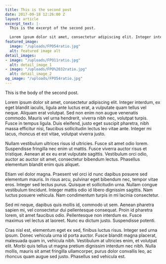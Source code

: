 ```yaml
---
title: This is the second post
date: 2017-09-18 12:26:00 Z
layout: article
excerpt_text: |-
  This is the excerpt of the second post.

  Lorem ipsum dolor sit amet, consectetur adipiscing elit. Integer interdum, ex eget blandit iaculis, ligula ante luctus erat, a vulputate quam tellus vel neque. Aliquam erat volutpat. Sed non enim non augue venenatis commodo. Mauris vel urna hendrerit, viverra nibh nec, volutpat turpis. Fusce in tempus ligula. Duis eleifend, justo eget suscipit pharetra, nibh massa efficitur nisi, faucibus sollicitudin lectus leo vitae ante. Integer mi lacus, rhoncus et est vitae, volutpat viverra justo.
featured_image:
  image: "/uploads/FPO54ratio.jpg"
  alt: featured image alt
detail_images:
- image: "/uploads/FPO11ratio.jpg"
  alt: detail_image_1
- image: "/uploads/FPO%2032ratio.jpg"
  alt: detail_image_2
og_image: "/uploads/FPO54ratio.jpg"
---
```


This is the body of the second post.

Lorem ipsum dolor sit amet, consectetur adipiscing elit. Integer interdum, ex eget blandit iaculis, ligula ante luctus erat, a vulputate quam tellus vel neque. Aliquam erat volutpat. Sed non enim non augue venenatis commodo. Mauris vel urna hendrerit, viverra nibh nec, volutpat turpis. Fusce in tempus ligula. Duis eleifend, justo eget suscipit pharetra, nibh massa efficitur nisi, faucibus sollicitudin lectus leo vitae ante. Integer mi lacus, rhoncus et est vitae, volutpat viverra justo.

Nullam vestibulum ultrices risus id ultricies. Fusce sit amet odio lorem. Suspendisse fringilla nec enim ut mattis. Fusce viverra auctor risus et tristique. Aenean at ex eu erat vulputate sagittis. Vestibulum orci odio, auctor ac auctor sit amet, consectetur bibendum lectus. Phasellus elementum blandit enim quis aliquet.

Etiam vel dolor magna. Praesent vel orci id nunc dapibus posuere sed elementum mauris. In risus arcu, pulvinar eget bibendum nec, tempor vitae eros. Integer sed lectus purus. Quisque et sollicitudin urna. Nullam congue vestibulum tincidunt. Integer mattis odio id libero dignissim sagittis. Nam luctus posuere vehicula. Nam condimentum turpis in mi lacinia consectetur.

Sed mi neque, dapibus quis mollis id, commodo ut sem. Aenean pharetra sapien mi, vel consectetur dui pellentesque consequat. Proin id pharetra lorem, sit amet faucibus odio. Pellentesque non interdum ex. Fusce maximus vel lectus at laoreet. Nunc eu dictum justo. Suspendisse potenti.

Cras nisl est, elementum eget ex sed, finibus luctus risus. Integer sed urna ipsum. Donec vehicula urna id porta auctor. Fusce blandit magna placerat, malesuada quam in, vehicula nibh. Vestibulum at ultricies enim, et volutpat elit. Morbi quis tellus ut magna pretium dignissim interdum nec nibh. Nulla mollis, mauris sit amet fringilla ullamcorper, purus dolor convallis leo, ac rhoncus quam augue sed justo. Phasellus sed vehicula est.
